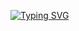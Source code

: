 [![Typing SVG](https://readme-typing-svg.demolab.com/?lines=Estudante+de+Dev+de+Software+;Apaixonada+em+aprender+coisas+novas)](https://git.io/typing-svg)

<!---
IzabellaSantos1/IzabellaSantos1 is a ✨ special ✨ repository because its `README.md` (this file) appears on your GitHub profile.
You can click the Preview link to take a look at your changes.
--->
